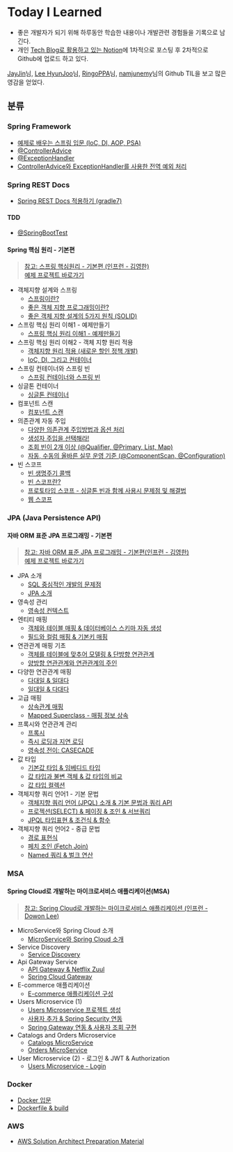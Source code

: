 # Today I Learned

-   좋은 개발자가 되기 위해 하루동안 학습한 내용이나 개발관련 경험들을 기록으로 남긴다.
-   개인 [Tech Blog로 활용하고 있는 Notion](https://bum13.notion.site/7c92319da0534d7280ede4bb6dfccfef)에 1차적으로 포스팅 후 2차적으로 Github에 업로드 하고 있다.

[JayJin](https://github.com/milooy)님,  [Lee HyunJoo](https://wayhome25.github.io/)님,  [RingoPPA](https://github.com/ksu3101)님, [namjunemy](https://github.com/namjunemy)님의 Github TIL을 보고 많은 영감을 얻었다.

## 분류

### Spring Framework

-   [예제로 배우는 스프링 입문 (IoC, DI, AOP, PSA)](https://github.com/bum12ark/TIL/blob/main/Spring/%EC%98%88%EC%A0%9C%EB%A1%9C%20%EB%B0%B0%EC%9A%B0%EB%8A%94%20%EC%8A%A4%ED%94%84%EB%A7%81%20%EC%9E%85%EB%AC%B8.md)
-   [@ControllerAdvice](https://github.com/bum12ark/TIL/blob/main/Spring/%40ControllerAdvice.md)
-   [@ExceptionHandler](https://github.com/bum12ark/TIL/blob/main/Spring/%40ExceptionHandler.md)
-   [ControllerAdvice와 ExceptionHandler를 사용한 전역 예외 처리](https://github.com/bum12ark/TIL/blob/main/Spring/ControllerAdvice%EC%99%80%20ExceptionHandler%EB%A5%BC%20%EC%82%AC%EC%9A%A9%ED%95%9C%20%EC%A0%84%EC%97%AD%20%EC%98%88%EC%99%B8%20%EC%B2%98%EB%A6%AC.md)

### Spring REST Docs
- [Spring REST Docs 적용하기 (gradle7)](https://github.com/bum12ark/TIL/blob/main/Spring/Spring%20REST%20Docs%20%EC%A0%81%EC%9A%A9%ED%95%98%EA%B8%B0%20(gradle7).md)

#### TDD
-   [@SpringBootTest](https://github.com/bum12ark/TIL/blob/main/Spring/TDD/%40SpringBootTest.md)

#### Spring 핵심 원리 - 기본편

  > [참고: 스프링 핵심원리 - 기본편 (인프런 - 김영한)](https://www.inflearn.com/course/%EC%8A%A4%ED%94%84%EB%A7%81-%ED%95%B5%EC%8B%AC-%EC%9B%90%EB%A6%AC-%EA%B8%B0%EB%B3%B8%ED%8E%B8/dashboard)   
  > [예제 프로젝트 바로가기](https://github.com/bum12ark/study_lecture/tree/main/core)

- 객체지향 설계와 스프링
  - [스프링이란?](https://github.com/bum12ark/TIL/blob/main/Spring/Spring%20Core%20Principles/1_Object%20Oriented%20Design%20and%20Spring/%EC%8A%A4%ED%94%84%EB%A7%81%EC%9D%B4%EB%9E%80.md)
  - [좋은 객체 지향 프로그래밍이란?](https://github.com/bum12ark/TIL/blob/main/Spring/Spring%20Core%20Principles/1_Object%20Oriented%20Design%20and%20Spring/%EC%A2%8B%EC%9D%80%20%EA%B0%9D%EC%B2%B4%20%EC%A7%80%ED%96%A5%20%ED%94%84%EB%A1%9C%EA%B7%B8%EB%9E%98%EB%B0%8D%EC%9D%B4%EB%9E%80.md)
  - [좋은 객체 지향 설계의 5가지 원칙 (SOLID)](https://github.com/bum12ark/TIL/blob/main/Spring/Spring%20Core%20Principles/1_Object%20Oriented%20Design%20and%20Spring/%EC%A2%8B%EC%9D%80%20%EA%B0%9D%EC%B2%B4%20%EC%A7%80%ED%96%A5%20%EC%84%A4%EA%B3%84%EC%9D%98%205%EA%B0%80%EC%A7%80%20%EC%9B%90%EC%B9%99%20(SOLID).md)
- 스프링 핵심 원리 이해1 - 예제만들기
  - [스프링 핵심 원리 이해1 - 예제만들기](https://github.com/bum12ark/TIL/blob/main/Spring/Spring%20Core%20Principles/Create%20Example/%EC%8A%A4%ED%94%84%EB%A7%81%20%ED%95%B5%EC%8B%AC%20%EC%9B%90%EB%A6%AC%20%EC%9D%B4%ED%95%B41%20-%20%EC%98%88%EC%A0%9C%20%EB%A7%8C%EB%93%A4%EA%B8%B0.md)
- 스프링 핵심 원리 이해2 - 객체 지향 원리 적용
  - [객체지향 원리 적용 (새로운 할인 정책 개발)](https://github.com/bum12ark/TIL/blob/main/Spring/Spring%20Core%20Principles/3_Applying%20the%20object-oriented%20principle/%EA%B0%9D%EC%B2%B4%20%EC%A7%80%ED%96%A5%20%EC%9B%90%EB%A6%AC%EC%A0%81%EC%9A%A9(%EC%83%88%EB%A1%9C%EC%9A%B4%20%ED%95%A0%EC%9D%B8%20%EC%A0%95%EC%B1%85%20%EA%B0%9C%EB%B0%9C).md)
  - [IoC, DI, 그리고 컨테이너](https://github.com/bum12ark/TIL/blob/main/Spring/Spring%20Core%20Principles/3_Applying%20the%20object-oriented%20principle/IoC%2C%20DI%2C%20%EA%B7%B8%EB%A6%AC%EA%B3%A0%20%EC%BB%A8%ED%85%8C%EC%9D%B4%EB%84%88.md)
- 스프링 컨테이너와 스프링 빈
  - [스프링 컨테이너와 스프링 빈](https://github.com/bum12ark/TIL/blob/main/Spring/Spring%20Core%20Principles/4_Spring%20Container%20And%20Bean/%EC%8A%A4%ED%94%84%EB%A7%81%20%EC%BB%A8%ED%85%8C%EC%9D%B4%EB%84%88%EC%99%80%20%EC%8A%A4%ED%94%84%EB%A7%81%20%EB%B9%88.md)
- 싱글톤 컨테이너
  - [싱글톤 컨테이너](https://github.com/bum12ark/TIL/blob/main/Spring/Spring%20Core%20Principles/5_SingleTon%20Container/%EC%8B%B1%EA%B8%80%ED%86%A4%20%EC%BB%A8%ED%85%8C%EC%9D%B4%EB%84%88.md)
- 컴포넌트 스캔
  - [컴포넌트 스캔](https://github.com/bum12ark/TIL/blob/main/Spring/Spring%20Core%20Principles/6_Component%20Scan/%EC%BB%B4%ED%8F%AC%EB%84%8C%ED%8A%B8%20%EC%8A%A4%EC%BA%94.md)
- 의존관계 자동 주입
  - [다양한 의존관계 주입방법과 옵션 처리](https://github.com/bum12ark/TIL/blob/main/Spring/Spring%20Core%20Principles/7_Auto%20Dependency%20Injection/%EB%8B%A4%EC%96%91%ED%95%9C%20%EC%9D%98%EC%A1%B4%EA%B4%80%EA%B3%84%20%EC%A3%BC%EC%9E%85%EB%B0%A9%EB%B2%95%EA%B3%BC%20%EC%98%B5%EC%85%98%EC%B2%98%EB%A6%AC.md)
  - [생성자 주입을 선택해라!](https://github.com/bum12ark/TIL/blob/main/Spring/Spring%20Core%20Principles/7_Auto%20Dependency%20Injection/%EC%83%9D%EC%84%B1%EC%9E%90%20%EC%A3%BC%EC%9E%85%EC%9D%84%20%EC%84%A0%ED%83%9D%ED%95%B4%EB%9D%BC!.md)
  - [조회 빈이 2개 이상 (@Qualifier, @Primary, List, Map)](https://github.com/bum12ark/TIL/blob/main/Spring/Spring%20Core%20Principles/7_Auto%20Dependency%20Injection/%EC%A1%B0%ED%9A%8C%20%EB%B9%88%EC%9D%B4%202%EA%B0%9C%20%EC%9D%B4%EC%83%81%20(%40Qualifier%2C%20%40Primary%2C%20List%2C%20Map).md)
  - [자동, 수동의 올바른 실무 운영 기준 (@ComponentScan, @Configuration)](https://github.com/bum12ark/TIL/blob/main/Spring/Spring%20Core%20Principles/7_Auto%20Dependency%20Injection/%EC%9E%90%EB%8F%99%2C%20%EC%88%98%EB%8F%99%EC%9D%98%20%EC%98%AC%EB%B0%94%EB%A5%B8%20%EC%8B%A4%EB%AC%B4%20%EC%9A%B4%EC%98%81%20%EA%B8%B0%EC%A4%80%20(%40ComponentScan%2C%20%40Configuration).md)
- 빈 스코프
  - [빈 생명주기 콜백](https://github.com/bum12ark/TIL/blob/main/Spring/Spring%20Core%20Principles/8_Bean%20Scope/%EB%B9%88%20%EC%83%9D%EB%AA%85%EC%A3%BC%EA%B8%B0%20%EC%BD%9C%EB%B0%B1.md)
  - [빈 스코프란?](https://github.com/bum12ark/TIL/blob/main/Spring/Spring%20Core%20Principles/8_Bean%20Scope/%EB%B9%88%20%EC%8A%A4%EC%BD%94%ED%94%84%EB%9E%80.md)
  - [프로토타입 스코프 - 싱글톤 빈과 함께 사용시 문제점 및 해결법](https://github.com/bum12ark/TIL/blob/main/Spring/Spring%20Core%20Principles/8_Bean%20Scope/%ED%94%84%EB%A1%9C%ED%86%A0%ED%83%80%EC%9E%85%20%EC%8A%A4%EC%BD%94%ED%94%84%20-%20%EC%8B%B1%EA%B8%80%ED%86%A4%20%EB%B9%88%EA%B3%BC%20%ED%95%A8%EA%BB%98%20%EC%82%AC%EC%9A%A9%EC%8B%9C%20%EB%AC%B8%EC%A0%9C%EC%A0%90%20%EB%B0%8F%20%ED%95%B4%EA%B2%B0%EB%B2%95.md)
  - [웹 스코프](https://github.com/bum12ark/TIL/blob/main/Spring/Spring%20Core%20Principles/8_Bean%20Scope/%EC%9B%B9%20%EC%8A%A4%EC%BD%94%ED%94%84.md)

### JPA (Java Persistence API)

#### 자바 ORM 표준 JPA 프로그래밍 - 기본편

> [참고: 자바 ORM 표준 JPA 프로그래밍 - 기본편(인프런 - 김영한)](https://www.inflearn.com/course/ORM-JPA-Basic/dashboard)   
> [예제 프로젝트 바로가기](https://github.com/bum12ark/study_lecture/tree/main/jpa-basic)

- JPA 소개
  - [SQL 중심적인 개발의 문제점](https://github.com/bum12ark/TIL/blob/main/JPA/1_JPA%20%EC%86%8C%EA%B0%9C/SQL%20%EC%A4%91%EC%8B%AC%EC%A0%81%EC%9D%B8%20%EA%B0%9C%EB%B0%9C%EC%9D%98%20%EB%AC%B8%EC%A0%9C%EC%A0%90.md)
  - [JPA 소개](https://github.com/bum12ark/TIL/blob/main/JPA/1_JPA%20%EC%86%8C%EA%B0%9C/JPA%20%EC%86%8C%EA%B0%9C.md)
- 영속성 관리
  - [영속성 컨텍스트](https://github.com/bum12ark/TIL/blob/main/JPA/2_%EC%98%81%EC%86%8D%EC%84%B1%20%EA%B4%80%EB%A6%AC/%EC%98%81%EC%86%8D%EC%84%B1%20%EC%BB%A8%ED%85%8D%EC%8A%A4%ED%8A%B8.md)
- 엔티티 매핑
  - [객체와 테이블 매핑 & 데이터베이스 스키마 자동 생성](https://github.com/bum12ark/TIL/blob/main/JPA/3_%EC%97%94%ED%8B%B0%ED%8B%B0%20%EB%A7%A4%ED%95%91/%EA%B0%9D%EC%B2%B4%EC%99%80%20%ED%85%8C%EC%9D%B4%EB%B8%94%20%EB%A7%A4%ED%95%91%20%26%20%EB%8D%B0%EC%9D%B4%ED%84%B0%EB%B2%A0%EC%9D%B4%EC%8A%A4%20%EC%8A%A4%ED%82%A4%EB%A7%88%20%EC%9E%90%EB%8F%99%20%EC%83%9D%EC%84%B1.md)
  - [필드와 컬럼 매핑 & 기본키 매핑](https://github.com/bum12ark/TIL/blob/main/JPA/3_%EC%97%94%ED%8B%B0%ED%8B%B0%20%EB%A7%A4%ED%95%91/%ED%95%84%EB%93%9C%EC%99%80%20%EC%BB%AC%EB%9F%BC%20%EB%A7%A4%ED%95%91%20%26%20%EA%B8%B0%EB%B3%B8%ED%82%A4%20%EB%A7%A4%ED%95%91.md)
- 연관관계 매핑 기초
  - [객체를 테이블에 맞추어 모델링 & 단방향 연관관계](https://github.com/bum12ark/TIL/blob/main/JPA/4_%EC%97%B0%EA%B4%80%EA%B4%80%EA%B3%84%20%EB%A7%A4%ED%95%91%20%EA%B8%B0%EC%B4%88/%EA%B0%9D%EC%B2%B4%EB%A5%BC%20%ED%85%8C%EC%9D%B4%EB%B8%94%EC%97%90%20%EB%A7%9E%EC%B6%94%EC%96%B4%20%EB%AA%A8%EB%8D%B8%EB%A7%81%20%26%20%EB%8B%A8%EB%B0%A9%ED%96%A5%20%EC%97%B0%EA%B4%80%EA%B4%80%EA%B3%84.md)
  - [양방향 연관관계와 연관관계의 주인](https://github.com/bum12ark/TIL/blob/main/JPA/4_%EC%97%B0%EA%B4%80%EA%B4%80%EA%B3%84%20%EB%A7%A4%ED%95%91%20%EA%B8%B0%EC%B4%88/%EC%96%91%EB%B0%A9%ED%96%A5%20%EC%97%B0%EA%B4%80%EA%B4%80%EA%B3%84%EC%99%80%20%EC%97%B0%EA%B4%80%EA%B4%80%EA%B3%84%EC%9D%98%20%EC%A3%BC%EC%9D%B8.md)
- 다양한 연관관계 매핑
  - [다대일 & 일대다](https://github.com/bum12ark/TIL/blob/main/JPA/5_%EB%8B%A4%EC%96%91%ED%95%9C%20%EC%97%B0%EA%B4%80%EA%B4%80%EA%B3%84%20%EB%A7%A4%ED%95%91/%EB%8B%A4%EB%8C%80%EC%9D%BC%20%26%20%EC%9D%BC%EB%8C%80%EB%8B%A4.md)
  - [일대일 & 다대다](https://github.com/bum12ark/TIL/blob/main/JPA/5_%EB%8B%A4%EC%96%91%ED%95%9C%20%EC%97%B0%EA%B4%80%EA%B4%80%EA%B3%84%20%EB%A7%A4%ED%95%91/%EC%9D%BC%EB%8C%80%EC%9D%BC%20%26%20%EB%8B%A4%EB%8C%80%EB%8B%A4.md)
- 고급 매핑
  - [상속관계 매핑](https://github.com/bum12ark/TIL/blob/main/JPA/6_%EA%B3%A0%EA%B8%89%20%EB%A7%A4%ED%95%91/%EC%83%81%EC%86%8D%EA%B4%80%EA%B3%84%20%EB%A7%A4%ED%95%91.md)
  - [Mapped Superclass - 매핑 정보 상속](https://github.com/bum12ark/TIL/blob/main/JPA/6_%EA%B3%A0%EA%B8%89%20%EB%A7%A4%ED%95%91/Mapped%20Superclass%20-%20%EB%A7%A4%ED%95%91%20%EC%A0%95%EB%B3%B4%20%EC%83%81%EC%86%8D.md)
- 프록시와 연관관계 관리
  - [프록시](https://github.com/bum12ark/TIL/blob/main/JPA/7_%ED%94%84%EB%A1%9D%EC%8B%9C%EC%99%80%20%EC%97%B0%EA%B4%80%EA%B4%80%EA%B3%84%20%EA%B4%80%EB%A6%AC/%ED%94%84%EB%A1%9D%EC%8B%9C.md)
  - [즉시 로딩과 지연 로딩](https://github.com/bum12ark/TIL/blob/main/JPA/7_%ED%94%84%EB%A1%9D%EC%8B%9C%EC%99%80%20%EC%97%B0%EA%B4%80%EA%B4%80%EA%B3%84%20%EA%B4%80%EB%A6%AC/%EC%A6%89%EC%8B%9C%20%EB%A1%9C%EB%94%A9%EA%B3%BC%20%EC%A7%80%EC%97%B0%20%EB%A1%9C%EB%94%A9.md)
  - [영속성 전이: CASECADE](https://github.com/bum12ark/TIL/blob/main/JPA/7_%ED%94%84%EB%A1%9D%EC%8B%9C%EC%99%80%20%EC%97%B0%EA%B4%80%EA%B4%80%EA%B3%84%20%EA%B4%80%EB%A6%AC/%EC%98%81%EC%86%8D%EC%84%B1%20%EC%A0%84%EC%9D%B4%20-%20CASCADE.md)
- 값 타입
  - [기본값 타입 & 임베디드 타입](https://github.com/bum12ark/TIL/blob/main/JPA/8_%EA%B0%92%20%ED%83%80%EC%9E%85/%EA%B8%B0%EB%B3%B8%EA%B0%92%20%ED%83%80%EC%9E%85%20%26%20%EC%9E%84%EB%B2%A0%EB%94%94%EB%93%9C%20%ED%83%80%EC%9E%85.md)
  - [값 타입과 불변 객체 & 값 타입의 비교](https://github.com/bum12ark/TIL/blob/main/JPA/8_%EA%B0%92%20%ED%83%80%EC%9E%85/%EA%B0%92%20%ED%83%80%EC%9E%85%EA%B3%BC%20%EB%B6%88%EB%B3%80%20%EA%B0%9D%EC%B2%B4%20%26%20%EA%B0%92%20%ED%83%80%EC%9E%85%EC%9D%98%20%EB%B9%84%EA%B5%90.md)
  - [값 타입 컬렉션](https://github.com/bum12ark/TIL/blob/main/JPA/8_%EA%B0%92%20%ED%83%80%EC%9E%85/%EA%B0%92%20%ED%83%80%EC%9E%85%20%EC%BB%AC%EB%A0%89%EC%85%98.md)
- 객체지향 쿼리 언어1 - 기본 문법
  - [객체지향 쿼리 언어 (JPQL) 소개 & 기본 문법과 쿼리 API](https://github.com/bum12ark/TIL/blob/main/JPA/9_%EA%B0%9D%EC%B2%B4%EC%A7%80%ED%96%A5%20%EC%BF%BC%EB%A6%AC%20%EC%96%B8%EC%96%B41%20-%20%EA%B8%B0%EB%B3%B8%EB%AC%B8%EB%B2%95/%EA%B0%9D%EC%B2%B4%EC%A7%80%ED%96%A5%20%EC%BF%BC%EB%A6%AC%20%EC%96%B8%EC%96%B4%20(JPQL)%20%EC%86%8C%EA%B0%9C%20%26%20%EA%B8%B0%EB%B3%B8%20%EB%AC%B8%EB%B2%95%EA%B3%BC%20%EC%BF%BC%EB%A6%AC%20API.md)
  - [프로젝션(SELECT) & 페이징 & 조인 & 서브쿼리](https://github.com/bum12ark/TIL/blob/main/JPA/9_%EA%B0%9D%EC%B2%B4%EC%A7%80%ED%96%A5%20%EC%BF%BC%EB%A6%AC%20%EC%96%B8%EC%96%B41%20-%20%EA%B8%B0%EB%B3%B8%EB%AC%B8%EB%B2%95/%ED%94%84%EB%A1%9C%EC%A0%9D%EC%85%98(SELECT)%20%26%20%ED%8E%98%EC%9D%B4%EC%A7%95%20%26%20%EC%A1%B0%EC%9D%B8%20%26%20%EC%84%9C%EB%B8%8C%EC%BF%BC%EB%A6%AC.md)
  - [JPQL 타입표현 & 조건식 & 함수](https://github.com/bum12ark/TIL/blob/main/JPA/9_%EA%B0%9D%EC%B2%B4%EC%A7%80%ED%96%A5%20%EC%BF%BC%EB%A6%AC%20%EC%96%B8%EC%96%B41%20-%20%EA%B8%B0%EB%B3%B8%EB%AC%B8%EB%B2%95/JPQL%20%ED%83%80%EC%9E%85%ED%91%9C%ED%98%84%20%26%20%EC%A1%B0%EA%B1%B4%EC%8B%9D%20%26%20%ED%95%A8%EC%88%98.md)
- 객체지향 쿼리 언어2 - 중급 문법
  - [경로 표현식](https://github.com/bum12ark/TIL/blob/main/JPA/10_%EA%B0%9D%EC%B2%B4%EC%A7%80%ED%96%A5%20%EC%BF%BC%EB%A6%AC%20%EC%96%B8%EC%96%B42%20-%20%EC%A4%91%EA%B8%89%EB%AC%B8%EB%B2%95/%EA%B2%BD%EB%A1%9C%20%ED%91%9C%ED%98%84%EC%8B%9D.md)
  - [페치 조인 (Fetch Join)](https://github.com/bum12ark/TIL/blob/main/JPA/10_%EA%B0%9D%EC%B2%B4%EC%A7%80%ED%96%A5%20%EC%BF%BC%EB%A6%AC%20%EC%96%B8%EC%96%B42%20-%20%EC%A4%91%EA%B8%89%EB%AC%B8%EB%B2%95/%ED%8E%98%EC%B9%98%20%EC%A1%B0%EC%9D%B8%20(fetch%20join).md)
  - [Named 쿼리 & 벌크 연산](https://github.com/bum12ark/TIL/blob/main/JPA/10_%EA%B0%9D%EC%B2%B4%EC%A7%80%ED%96%A5%20%EC%BF%BC%EB%A6%AC%20%EC%96%B8%EC%96%B42%20-%20%EC%A4%91%EA%B8%89%EB%AC%B8%EB%B2%95/Named%20%EC%BF%BC%EB%A6%AC%20%26%20%EB%B2%8C%ED%81%AC%20%EC%97%B0%EC%82%B0.md)

### MSA

#### Spring Cloud로 개발하는 마이크로서비스 애플리케이션(MSA)

> [참고: Spring Cloud로 개발하는 마이크로서비스 애플리케이션 (인프런 - Dowon Lee)](https://www.inflearn.com/course/%EC%8A%A4%ED%94%84%EB%A7%81-%ED%81%B4%EB%9D%BC%EC%9A%B0%EB%93%9C-%EB%A7%88%EC%9D%B4%ED%81%AC%EB%A1%9C%EC%84%9C%EB%B9%84%EC%8A%A4/dashboard)

- MicroService와 Spring Cloud 소개
  - [MicroService와 Spring Cloud 소개](https://github.com/bum12ark/TIL/blob/main/MSA/Spring%20Cloud/Mircroservice%EC%99%80%20Spring%20Cloud%EC%9D%98%20%EC%86%8C%EA%B0%9C.md)
- Service Discovery
  - [Service Discovery](https://github.com/bum12ark/TIL/blob/main/MSA/Spring%20Cloud/Service%20Discovery.md)
- Api Gateway Service
  - [API Gateway & Netflix Zuul](https://github.com/bum12ark/TIL/blob/main/MSA/Spring%20Cloud/API%20Gateway%20%26%20Netflix%20Zuul.md)
  - [Spring Cloud Gateway](https://github.com/bum12ark/TIL/blob/main/MSA/Spring%20Cloud/Spring%20Cloud%20Gateway.md)
- E-commerce 애플리케이션
  - [E-commerce 애플리케이션 구성](https://github.com/bum12ark/TIL/blob/main/MSA/Spring%20Cloud/E-commerce%20%EC%95%A0%ED%94%8C%EB%A6%AC%EC%BC%80%EC%9D%B4%EC%85%98%20%EA%B5%AC%EC%84%B1.md)
- Users Microservice (1)
  - [Users Microservice 프로젝트 생성](https://github.com/bum12ark/TIL/blob/main/MSA/Spring%20Cloud/Users%20Microservice%20%ED%94%84%EB%A1%9C%EC%A0%9D%ED%8A%B8%20%EC%83%9D%EC%84%B1.md)
  - [사용자 추가 & Spring Security 연동](https://github.com/bum12ark/TIL/blob/main/MSA/Spring%20Cloud/%EC%82%AC%EC%9A%A9%EC%9E%90%20%EC%B6%94%EA%B0%80%20%26%20Spring%20Security%20%EC%97%B0%EB%8F%99.md)
  - [Spring Gateway 연동 & 사용자 조회 구현](https://github.com/bum12ark/TIL/blob/main/MSA/Spring%20Cloud/Spring%20Gateway%20%EC%97%B0%EB%8F%99%20%26%20%EC%82%AC%EC%9A%A9%EC%9E%90%20%EC%A1%B0%ED%9A%8C%20%EA%B5%AC%ED%98%84.md)
- Catalogs and Orders Microservice
  - [Catalogs MicroService](https://github.com/bum12ark/TIL/blob/main/MSA/Spring%20Cloud/Catalogs%20MicroService.md)
  - [Orders MicroService](https://github.com/bum12ark/TIL/blob/main/MSA/Spring%20Cloud/Orders%20Microservice.md)
- User Microservice (2) - 로그인 & JWT & Authorization
  - [Users Microservice - Login](https://github.com/bum12ark/TIL/blob/main/MSA/Spring%20Cloud/Users%20Microservice%20-%20Login.md) 
### Docker

- [Docker 입문](https://github.com/bum12ark/TIL/blob/main/Docker/Docker%20%EC%9E%85%EB%AC%B8.md)
- [Dockerfile & build](https://github.com/bum12ark/TIL/blob/main/Docker/Dockerfile%20%26%20build.md)

### AWS

-   [AWS Solution Architect Preparation Material](https://github.com/bum12ark/TIL/blob/main/AWS/AWS%20Solution%20Architect%20Preparation%20Material.md)
